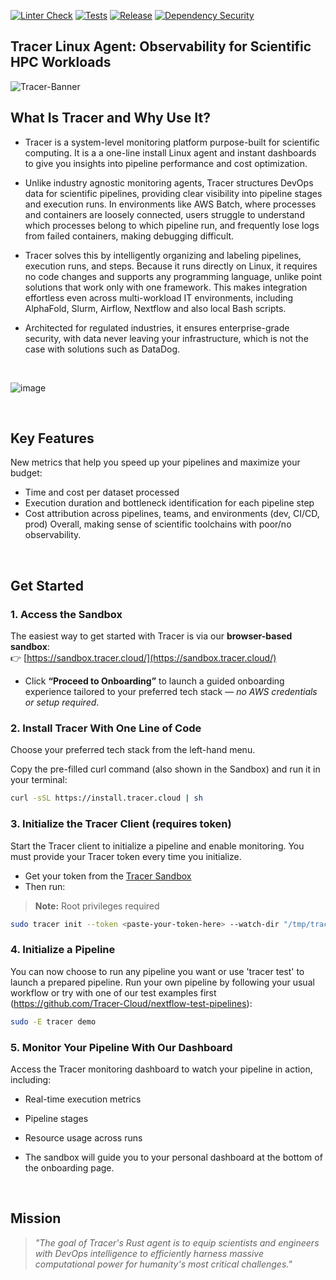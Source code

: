 [![Linter Check](https://github.com/Tracer-Cloud/tracer-client/actions/workflows/cargo-clippy.yml/badge.svg?branch=main)](https://github.com/Tracer-Cloud/tracer-client/actions/workflows/cargo-clippy.yml) [![Tests](https://github.com/Tracer-Cloud/tracer-client/actions/workflows/cargo-test.yml/badge.svg?branch=main)](https://github.com/Tracer-Cloud/tracer-client/actions/workflows/cargo-test.yml) [![Release](https://github.com/Tracer-Cloud/tracer-client/actions/workflows/dev-cross-platform-release-s3.yml/badge.svg?branch=main)](https://github.com/Tracer-Cloud/tracer-client/actions/workflows/dev-cross-platform-release-s3.yml)
[![Dependency Security](https://github.com/Tracer-Cloud/tracer-client/actions/workflows/cargo-audit.yml/badge.svg?branch=main)](https://github.com/Tracer-Cloud/tracer-client/actions/workflows/cargo-audit.yml)

<h2 align="left">
Tracer Linux Agent: Observability for Scientific HPC Workloads
</h2>

![Tracer-Banner](https://github.com/user-attachments/assets/5bbbdcee-11ca-4f09-b042-a5259309b7e4)

## What Is Tracer and Why Use It?

- Tracer is a system-level monitoring platform purpose-built for scientific computing. It is a a one-line install Linux agent and instant dashboards to give you insights into pipeline performance and cost optimization.

- Unlike industry agnostic monitoring agents, Tracer structures DevOps data for scientific pipelines, providing clear visibility into pipeline stages and execution runs. In environments like AWS Batch, where processes and containers are loosely connected, users struggle to understand which processes belong to which pipeline run, and frequently lose logs from failed containers, making debugging difficult.

- Tracer solves this by intelligently organizing and labeling pipelines, execution runs, and steps. Because it runs directly on Linux, it requires no code changes and supports any programming language, unlike point solutions that work only with one framework. This makes integration effortless even across multi-workload IT environments, including AlphaFold, Slurm, Airflow, Nextflow and also local Bash scripts.

- Architected for regulated industries, it ensures enterprise-grade security, with data never leaving your infrastructure, which is not the case with solutions such as DataDog.

<br />

![image](https://s15obc311h0vrt01.public.blob.vercel-storage.com/Github%20Readme%20Preview%20Tracer.png)

<br />

## Key Features

New metrics that help you speed up your pipelines and maximize your budget:

- Time and cost per dataset processed
- Execution duration and bottleneck identification for each pipeline step
- Cost attribution across pipelines, teams, and environments (dev, CI/CD, prod)
  Overall, making sense of scientific toolchains with poor/no observability.

<br />

## Get Started

### 1. Access the Sandbox

The easiest way to get started with Tracer is via our **browser-based sandbox**:  
👉 [https://sandbox.tracer.cloud/](https://sandbox.tracer.cloud/)

- Click **“Proceed to Onboarding”** to launch a guided onboarding experience tailored to your preferred tech stack — _no AWS credentials or setup required_.

### 2. Install Tracer With One Line of Code

Choose your preferred tech stack from the left-hand menu.

Copy the pre-filled curl command (also shown in the Sandbox) and run it in your terminal:

```bash
curl -sSL https://install.tracer.cloud | sh
```

### 3. Initialize the Tracer Client (requires token)

Start the Tracer client to initialize a pipeline and enable monitoring. You must provide your Tracer token every time you initialize.

- Get your token from the [Tracer Sandbox](https://sandbox.tracer.cloud/)
- Then run:

> **Note:** Root privileges required

```bash
sudo tracer init --token <paste-your-token-here> --watch-dir "/tmp/tracer"
```

### 4. Initialize a Pipeline

You can now choose to run any pipeline you want or use 'tracer test' to launch a prepared pipeline.
Run your own pipeline by following your usual workflow or try with one of our test examples first (https://github.com/Tracer-Cloud/nextflow-test-pipelines):

```bash
sudo -E tracer demo
```

### 5. Monitor Your Pipeline With Our Dashboard

Access the Tracer monitoring dashboard to watch your pipeline in action, including:

- Real-time execution metrics
- Pipeline stages
- Resource usage across runs

- The sandbox will guide you to your personal dashboard at the bottom of the onboarding page.

<br />

## Mission

> _"The goal of Tracer's Rust agent is to equip scientists and engineers with DevOps intelligence to efficiently harness massive computational power for humanity's most critical challenges."_
